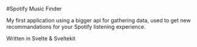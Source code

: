 #Spotify Music Finder

My first application using a bigger api for gathering data, used to get new recommandations for your Spotify listening experience.

Written in Svelte & Sveltekit

